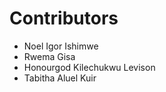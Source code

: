# Contributors

- Noel Igor Ishimwe
- Rwema Gisa
- Honourgod Kilechukwu Levison
- Tabitha Aluel Kuir
